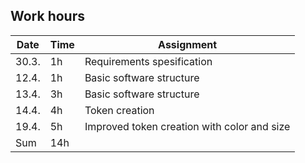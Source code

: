 ## Work hours

Date | Time | Assignment
-----|------|-----------
30.3. | 1h | Requirements spesification
12.4. |	1h | Basic software structure
13.4. | 3h | Basic software structure
14.4. | 4h | Token creation
19.4. | 5h | Improved token creation with color and size
Sum | 14h |
